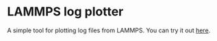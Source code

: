 # LAMMPS log plotter
A simple tool for plotting log files from LAMMPS. You can try it out [here](https://andeplane.github.io/LAMMPSLogPlotter/).
